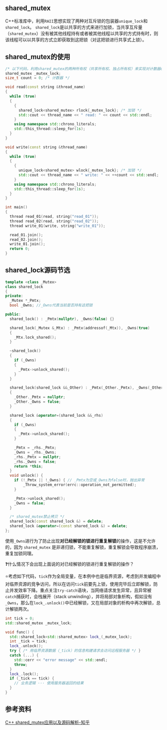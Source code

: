 ## shared_mutex
C++标准库中，利用`RAII`思想实现了两种对互斥锁的包装器`unique_lock`和`shared_lock`。
`shared_lock`是以共享的方式来进行加锁，当共享互斥量（`shared_mutex`）没有被其他线程持有或者被其他线程以共享的方式持有时，则该线程可以以共享的方式立即获取到这把锁（对这把锁进行共享式上锁）。

## shared_mutex的使用
```C++
/* 以下代码，利用shared_mutex的两种所有权（共享所有权、独占所有权）来实现对计数器count的独占式写、共享式读 */
shared_mutex _mutex_lock;
size_t count = 0; /* 计数器 */

void read(const string &thread_name)
{
  while (true)
  {
    {
      shared_lock<shared_mutex> rlock{_mutex_lock}; /* 加锁 */
      std::cout << thread_name << " read: " << count << std::endl;
    }
    using namespace std::chrono_literals;
    std::this_thread::sleep_for(1s);
  }
}

void write(const string &thread_name)
{
  while (true)
  {
    {
      unique_lock<shared_mutex> wlock{_mutex_lock}; /* 加锁 */
      std::cout << thread_name << " write: " << ++count << std::endl;
    }
    using namespace std::chrono_literals;
    std::this_thread::sleep_for(1s);
  }
}

int main()
{
  thread read_01(read, string("read_01"));
  thread read_02(read, string("read_02"));
  thread write_01(write, string("write_01"));

  read_01.join();
  read_02.join();
  write_01.join();
  return 0;
}
```

## shared_lock源码节选
```C++
template <class _Mutex>
class shared_lock
{
private:
  _Mutex *_Pmtx;
  bool _Owns; //_Owns代表当前是否持有这把锁

public:
  shared_lock() : _Pmtx(nullptr), _Owns(false) {}

  shared_lock(_Mutex &_Mtx) : _Pmtx(addressof(_Mtx)), _Owns(true)
  {
    _Mtx.lock_shared();
  }

  ~shared_lock()
  {
    if (_Owns)
    {
      _Pmtx->unlock_shared();
    }
  }

  shared_lock(shared_lock &&_Other) : _Pmtx(_Other._Pmtx), _Owns(_Other._Owns)
  {
    _Other._Pmtx = nullptr;
    _Other._Owns = false;
  }

  shared_lock &operator=(shared_lock &&_rhs)
  {
    if (_Owns)
    {
      _Pmtx->unlock_shared();
    }

    _Pmtx = _rhs._Pmtx;
    _Owns = _rhs._Owns;
    _rhs._Pmtx = nullptr;
    _rhs._Owns = false;
    return *this;
  }
  void unlock() { 
    if (!_Pmtx || !_Owns) { // _Pmtx为空或_Owns为false时，抛出异常
        _Throw_system_error(errc::operation_not_permitted);
    }

    _Pmtx->unlock_shared();
    _Owns = false;
  }

  /* shared_mutex禁止拷贝 */
  shared_lock(const shared_lock &) = delete;
  shared_lock &operator=(const shared_lock &) = delete;
};
```
使用`_Owns`进行为了防止出现**对已经解锁的锁进行重复解锁**的操作，这是不允许的，因为 `shared_mutex` 是非递归锁，不能重复解锁，重复解锁会导致程序崩溃，重复加锁同理。

:question:什么情况下会出现上面说的对已经解锁的锁进行重复解锁的操作？

:star:考虑如下代码，`tick`作为全局变量，在本例中也是临界资源，考虑到并发编程中对临界资源的竞争访问，所以在访问`tick`前要先上锁，使用完毕后立即解锁，防止并发效率下降。重点关注`try-catch`语块，当网络请求发生异常，且异常被`catch`捕获时，会栈展开（stack unwinding），并将局部对象析构，假如没有`_Owns`，那么在`lock_.unlock()`中已经解锁，又在局部对象的析构中再次解锁，总计解锁两次。
```C++
int tick = 0; 
std::shared_mutex _mutex_lock;

void func() {
  std::shared_lock<std::shared_mutex> lock_(_mutex_lock);
  int _tick = tick;
  lock_.unlock();
  try { /* 用临界资源数据（_tick）的信息构建请求去访问远程服务器 */ }
  catch (...) {
    std::cerr << "error message" << std::endl;
    throw;
  }
  lock_.lock();
  if (_tick == tick) {
    // 业务逻辑 ··· 使用服务器返回的结果 
  }
}
```




## 参考资料
[C++ shared_mutex应用以及源码解析-知乎](https://zhuanlan.zhihu.com/p/654973131)